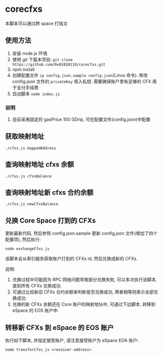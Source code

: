 # corecfxs

本脚本可以通过跨 space 打铭文

## 使用方法

1. 安装 node.js 环境
2. 使用 git 下载本项目: `git clone https://github.com/0x01010110/corecfxs.git`
3. npm install
4. 创建配置文件 `cp config.json.sample config.json`(Linux 命令). 修改 config.json 文件的 `privateKey` 填入私钥. 需要确保账户里有足够的 CFX 用于支付手续费 
5. 启动脚本  `node index.js`

### 说明

1. 目前采用固定的 gasPrice 100 GDrip, 可在配置文件(config.json)中配置

## 获取映射地址

```shell
./cfxs.js mappedAddress
```

## 查询映射地址 cfxs 余额

```shell
./cfxs.js cfxsBalance
```

## 查询映射地址新 cfxs 合约余额

```shell
./cfxs.js newCfxsBalance
```

## 兑换 Core Space 打到的 CFXs

更新最新代码, 然后参照 config.json.sample 更新 config.json 文件(增加了四个配置项), 然后执行:

```shell
node exchangeCfxs.js
```

该脚本会从索引服务获取账户打到的 CFXs id, 然后兑换成新的 CFXs.

说明:

1. 兑换过程中可能因为 RPC 网络问题导致部分兑换失败, 可以多次执行该脚本, 直到所有 CFXs 兑换成功.
2. 可通过比较新旧 CFXs 合约余额来判断是否兑换成功, 两者相等则表示全部兑换成功.
3. 兑换的新 CFXs 余额还在 Core 账户的映射地址中, 可通过下边脚本, 转移到 eSpace 的 EOS 账户中.

## 转移新 CFXs 到 eSpace 的 EOS 账户

执行如下脚本, 并指定接受账户, 请注意接受账户为 eSpace EOA 账户:

```shell
node transferCfxs.js <receiver-address>
```